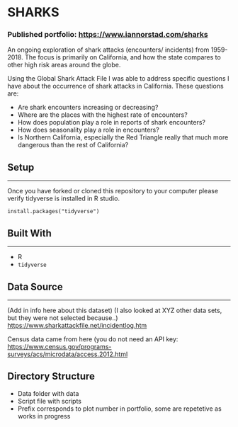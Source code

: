 
# SHARKS

### Published portfolio: https://www.iannorstad.com/sharks

An ongoing exploration of shark attacks (encounters/ incidents) from 1959- 2018. The focus is primarily on California, and how the state compares to other high risk areas around the globe. 

Using the Global Shark Attack File I was able to address specific questions I have about the occurrence of shark attacks in California. These questions are:

* Are shark encounters increasing or decreasing?
* Where are the places with the highest rate of encounters?
* How does population play a role in reports of shark encounters?
* How does seasonality play a role in encounters?
* Is Northern California, especially the Red Triangle really that much more dangerous than the rest of California?


## Setup
______________________________________________________________________________________________________________________________

Once you have forked or cloned this repository to your computer please verify tidyverse is installed in R studio. 

```
install.packages("tidyverse")
```


## Built With
______________________________________________________________________________________________________________________________

* R
* `tidyverse`


## Data Source
______________________________________________________________________________________________________________________________

(Add in info here about this dataset)
(I also looked at XYZ other data sets, but they were not selected because..)
https://www.sharkattackfile.net/incidentlog.htm

Census data came from here (you do not need an API key:
https://www.census.gov/programs-surveys/acs/microdata/access.2012.html

## Directory Structure
* Data folder with data
* Script file with scripts
* Prefix corresponds to plot number in portfolio, some are repetetive as works in progress
